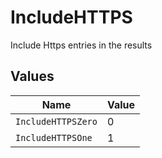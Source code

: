 # IncludeHTTPS

Include Https entries in the results


## Values

| Name               | Value              |
| ------------------ | ------------------ |
| `IncludeHTTPSZero` | 0                  |
| `IncludeHTTPSOne`  | 1                  |